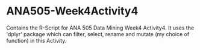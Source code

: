 # ANA505-Week4Activity4
Contains the R-Script for ANA 505 Data Mining Week4 Activity4.
It uses the 'dplyr' package which can filter, select, rename and mutate (my choice of function) in this Activity. 
